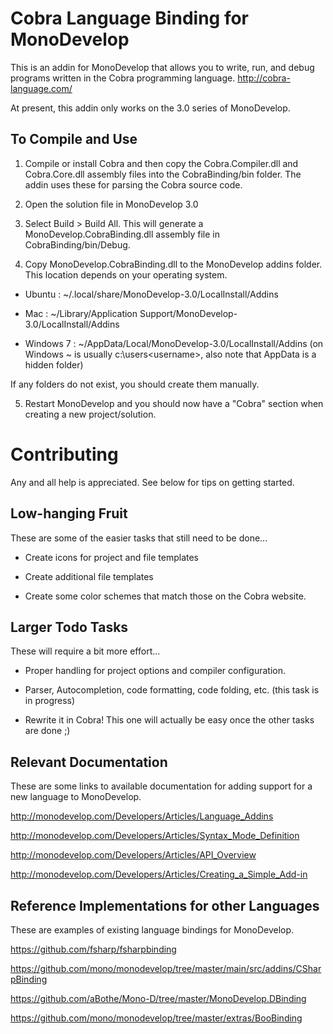 Cobra Language Binding for MonoDevelop
======================================
This is an addin for MonoDevelop that allows you to write, run, and debug programs written in the Cobra programming language.
http://cobra-language.com/

At present, this addin only works on the 3.0 series of MonoDevelop.


To Compile and Use
------------------

1) Compile or install Cobra and then copy the Cobra.Compiler.dll and Cobra.Core.dll assembly files into the CobraBinding/bin folder. The addin uses these for parsing the Cobra source code.

2) Open the solution file in MonoDevelop 3.0

3) Select Build > Build All.  This will generate a MonoDevelop.CobraBinding.dll assembly file in CobraBinding/bin/Debug.

4) Copy MonoDevelop.CobraBinding.dll to the MonoDevelop addins folder. This location depends on your operating system.

- Ubuntu : ~/.local/share/MonoDevelop-3.0/LocalInstall/Addins

- Mac : ~/Library/Application Support/MonoDevelop-3.0/LocalInstall/Addins

- Windows 7 : ~/AppData/Local/MonoDevelop-3.0/LocalInstall/Addins (on Windows ~ is usually c:\users\<username>, also note that AppData is a hidden folder)

If any folders do not exist, you should create them manually.

5) Restart MonoDevelop and you should now have a "Cobra" section when creating a new project/solution.


Contributing
============
Any and all help is appreciated.  See below for tips on getting started.


Low-hanging Fruit
-----------------
These are some of the easier tasks that still need to be done...

* Create icons for project and file templates

* Create additional file templates

* Create some color schemes that match those on the Cobra website.


Larger Todo Tasks
-----------------
These will require a bit more effort...

* Proper handling for project options and compiler configuration.

* Parser, Autocompletion, code formatting, code folding, etc. (this task is in progress)

* Rewrite it in Cobra! This one will actually be easy once the other tasks are done ;)


Relevant Documentation
----------------------
These are some links to available documentation for adding support for a new language to MonoDevelop.

http://monodevelop.com/Developers/Articles/Language_Addins

http://monodevelop.com/Developers/Articles/Syntax_Mode_Definition

http://monodevelop.com/Developers/Articles/API_Overview

http://monodevelop.com/Developers/Articles/Creating_a_Simple_Add-in


Reference Implementations for other Languages
---------------------------------------------
These are examples of existing language bindings for MonoDevelop.

https://github.com/fsharp/fsharpbinding

https://github.com/mono/monodevelop/tree/master/main/src/addins/CSharpBinding

https://github.com/aBothe/Mono-D/tree/master/MonoDevelop.DBinding

https://github.com/mono/monodevelop/tree/master/extras/BooBinding
